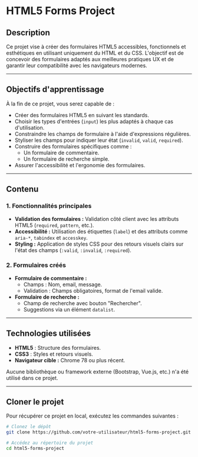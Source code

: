 # HTML5 Forms Project

## Description

Ce projet vise à créer des formulaires HTML5 accessibles, fonctionnels et esthétiques en utilisant uniquement du HTML et du CSS. L'objectif est de concevoir des formulaires adaptés aux meilleures pratiques UX et de garantir leur compatibilité avec les navigateurs modernes.

---

## Objectifs d'apprentissage

À la fin de ce projet, vous serez capable de :

- Créer des formulaires HTML5 en suivant les standards.
- Choisir les types d'entrées (`input`) les plus adaptés à chaque cas d'utilisation.
- Constraindre les champs de formulaire à l'aide d'expressions régulières.
- Styliser les champs pour indiquer leur état (`invalid`, `valid`, `required`).
- Construire des formulaires spécifiques comme :
  - Un formulaire de commentaire.
  - Un formulaire de recherche simple.
- Assurer l'accessibilité et l'ergonomie des formulaires.

---

## Contenu

### 1. Fonctionnalités principales
- **Validation des formulaires :** Validation côté client avec les attributs HTML5 (`required`, `pattern`, etc.).
- **Accessibilité :** Utilisation des étiquettes (`label`) et des attributs comme `aria-*`, `tabindex` et `accesskey`.
- **Styling :** Application de styles CSS pour des retours visuels clairs sur l'état des champs (`:valid`, `:invalid`, `:required`).

### 2. Formulaires créés
- **Formulaire de commentaire :**
  - Champs : Nom, email, message.
  - Validation : Champs obligatoires, format de l'email valide.
- **Formulaire de recherche :**
  - Champ de recherche avec bouton "Rechercher".
  - Suggestions via un élément `datalist`.

---

## Technologies utilisées

- **HTML5** : Structure des formulaires.
- **CSS3** : Styles et retours visuels.
- **Navigateur cible :** Chrome 78 ou plus récent.

Aucune bibliothèque ou framework externe (Bootstrap, Vue.js, etc.) n'a été utilisé dans ce projet.

---

## Cloner le projet

Pour récupérer ce projet en local, exécutez les commandes suivantes :

```bash
# Clonez le dépôt
git clone https://github.com/votre-utilisateur/html5-forms-project.git

# Accédez au répertoire du projet
cd html5-forms-project
